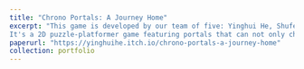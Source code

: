 ```yaml
---
title: "Chrono Portals: A Journey Home"
excerpt: "This game is developed by our team of five: Yinghui He, Shufeng Chen, Xuteng Luo, Yufan Wu, and Yushi Li.
It's a 2D puzzle-platformer game featuring portals that can not only change the position but also the age of the player and her belongings.<br/><img src='/images/ChronoCaverns.jpg'>"
paperurl: "https://yinghuihe.itch.io/chrono-portals-a-journey-home"
collection: portfolio
---
```


